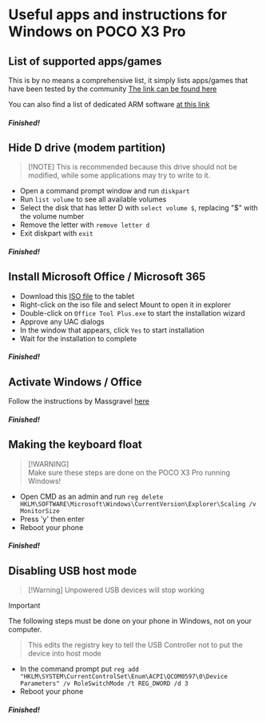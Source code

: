 # Useful apps and instructions for Windows on POCO X3 Pro

## List of supported apps/games

This is by no means a comprehensive list, it simply lists apps/games that have been tested by the community
[The link can be found here](https://docs.google.com/spreadsheets/d/1XYuoySgYQE0HL573sA-0RGMX7I4lt5rWJuQ8Z8yRJNY/edit?usp=drivesdk)

You can also find a list of dedicated ARM software [at this link](https://armrepo.ver.lt/)

##### Finished!

## Hide D drive (modem partition)
>
> [!NOTE]
> This is recommended because this drive should not be modified, while some applications may try to write to it.

- Open a command prompt window and run ```diskpart```
- Run ```list volume``` to see all available volumes
- Select the disk that has letter D with ```select volume $```, replacing "$" with the volume number
- Remove the letter with ```remove letter d```
- Exit diskpart with ```exit```

##### Finished!

## Install Microsoft Office / Microsoft 365

- Download this [ISO file](https://mega.nz/file/dnhQ3Q6b#X0o_B9eEPRa_IaPojQ-z1sLdqMgXkEQXqxfm2P0jL0I) to the tablet
- Right-click on the iso file and select Mount to open it in explorer
- Double-click on ```Office Tool Plus.exe``` to start the installation wizard
- Approve any UAC dialogs
- In the window that appears, click `Yes` to start installation
- Wait for the installation to complete

##### Finished!

## Activate Windows / Office

Follow the instructions by Massgravel [here](https://github.com/massgravel/Microsoft-Activation-Scripts)

##### Finished!

## Making the keyboard float
>
> [!WARNING]  
> Make sure these steps are done on the POCO X3 Pro running Windows!

- Open CMD as an admin and run ```reg delete HKLM\SOFTWARE\Microsoft\Windows\CurrentVersion\Explorer\Scaling /v MonitorSize```
- Press 'y' then enter
- Reboot your phone

##### Finished!

## Disabling USB host mode
>
> [!Warning]
> Unpowered USB devices will stop working

> [!Important]
> The following steps must be done on your phone in Windows, not on your computer. 

> This edits the registry key to tell the USB Controller not to put the device into host mode

- In the command prompt put ```reg add "HKLM\SYSTEM\CurrentControlSet\Enum\ACPI\QCOM0597\0\Device Parameters" /v RoleSwitchMode /t REG_DWORD /d 3```
- Reboot your phone

##### Finished!
